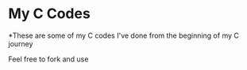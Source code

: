 # My C Codes
*These are some of my C codes I've done from the beginning of my C journey

Feel free to fork and use
